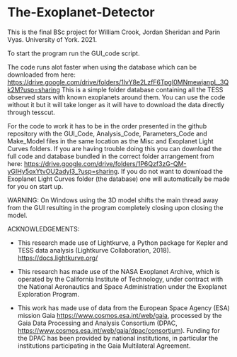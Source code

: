 # The-Exoplanet-Detector
This is the final BSc project for William Crook, Jordan Sheridan and Parin Vyas. University of York. 2021.

To start the program run the GUI_code script.

The code runs alot faster when using the database which can be downloaded from here: https://drive.google.com/drive/folders/1lvY8e2LzfF6TpgI0MNmewjanpL_3Qk2M?usp=sharing
This is a simple folder database containing all the TESS observed stars with known exoplanets around them. You can use the code without it but it will take longer as it will have to download the data directly through tesscut.

For the code to work it has to be in the order presented in the github repository with the GUI_Code, Analysis_Code, Parameters_Code and Make_Model files in the same location as the Misc and Exoplanet Light Curves folders. If you are having trouble doing this you can download the full code and database bundled in the correct folder arrangement from here: https://drive.google.com/drive/folders/1P6Qzf3zG-QM-yGIHy5oxYtvOU2adyl3_?usp=sharing. If you do not want to download the Exoplanet Light Curves folder (the database) one will automatically be made for you on start up.

WARNING: On Windows using the 3D model shifts the main thread away from the GUI resulting in the program completely closing upon closing the model.

ACKNOWLEDGEMENTS:
- This research made use of Lightkurve, a Python package for Kepler and TESS data analysis (Lightkurve Collaboration, 2018). https://docs.lightkurve.org/  

- This research has made use of the NASA Exoplanet Archive, which is operated by the California Institute of Technology, under contract with the National Aeronautics and Space 
Administration under the Exoplanet Exploration Program.

- This work has made use of data from the European Space Agency (ESA) mission Gaia https://www.cosmos.esa.int/web/gaia, processed by the Gaia Data Processing and Analysis Consortium (DPAC, https://www.cosmos.esa.int/web/gaia/dpac/consortium). Funding for the DPAC has been provided by national institutions, in particular the institutions participating in the Gaia Multilateral Agreement.

